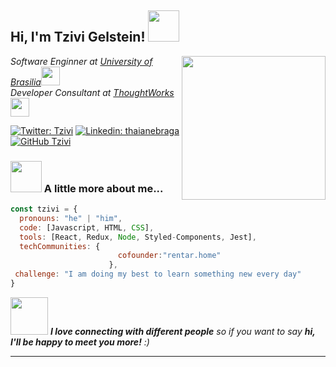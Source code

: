 <h2> Hi, I'm Tzivi Gelstein! <img src="https://media.giphy.com/media/mGcNjsfWAjY5AEZNw6/giphy.gif" width="50"></h2>
<img align='right' src="https://media.giphy.com/media/ieyl9zmCjO4b4t6qoY/giphy.gif" width="230">
<p><em>Software Enginner at <a href="http://www.unb.br">University of Brasilia</a><img src="https://media.giphy.com/media/fYSnHlufseco8Fh93Z/giphy.gif" width="30"></br>Developer Consultant at <a href="https://www.thoughtworks.com">ThoughtWorks</a><img src="https://media.giphy.com/media/WUlplcMpOCEmTGBtBW/giphy.gif" width="30"> 
</em></p>

[![Twitter: Tzivi](https://img.shields.io/twitter/follow/tzivigelstein?style=social)](https://twitter.com/tzivigelstein)
[![Linkedin: thaianebraga](https://img.shields.io/badge/-thaianebraga-blue?style=flat-square&logo=Linkedin&logoColor=white&link=https://www.linkedin.com/in/tzivi-gelstein-2b59a21b0/)](https://www.linkedin.com/in/tzivi-gelstein-2b59a21b0/)
[![GitHub Tzivi](https://img.shields.io/github/followers/Tzivi4?label=follow&style=social)](https://github.com/Tzivi4)


### <img src="https://media.giphy.com/media/VgCDAzcKvsR6OM0uWg/giphy.gif" width="50"> A little more about me...  

```javascript
const tzivi = {
  pronouns: "he" | "him",
  code: [Javascript, HTML, CSS],
  tools: [React, Redux, Node, Styled-Components, Jest],
  techCommunities: {
                        cofounder:"rentar.home"
                      },
 challenge: "I am doing my best to learn something new every day"
}
```

<img src="https://media.giphy.com/media/LnQjpWaON8nhr21vNW/giphy.gif" width="60"> <em><b>I love connecting with different people</b> so if you want to say <b>hi, I'll be happy to meet you more!</b> :)</em>

---